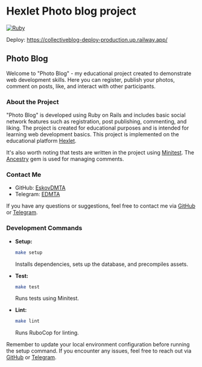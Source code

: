 # Hexlet Photo blog project
[![Ruby](https://github.com/EskovDMTA/rails-project-64/actions/workflows/custom-build.yml/badge.svg)](https://github.com/EskovDMTA/rails-project-64/actions/workflows/custom-build.yml)

Deploy: https://collectiveblog-deploy-production.up.railway.app/

## Photo Blog

Welcome to "Photo Blog" - my educational project created to demonstrate web development skills. Here you can register, publish your photos, comment on posts, like, and interact with other participants.

### About the Project

"Photo Blog" is developed using Ruby on Rails and includes basic social network features such as registration, post publishing, commenting, and liking. The project is created for educational purposes and is intended for learning web development basics. This project is implemented on the educational platform [Hexlet](https://ru.hexlet.io/).

It's also worth noting that tests are written in the project using [Minitest](https://guides.rubyonrails.org/testing.html). The [Ancestry](https://github.com/stefankroes/ancestry) gem is used for managing comments.

### Contact Me

- GitHub: [EskovDMTA](https://github.com/EskovDMTA)
- Telegram: [EDMTA](https://t.me/EDMTA)

If you have any questions or suggestions, feel free to contact me via [GitHub](https://github.com/EskovDMTA) or [Telegram](https://t.me/EDMTA).

### Development Commands

- **Setup:**
  ```bash
  make setup
  ```
  Installs dependencies, sets up the database, and precompiles assets.

- **Test:**
  ```bash
  make test
  ```
  Runs tests using Minitest.

- **Lint:**
  ```bash
  make lint
  ```
  Runs RuboCop for linting.

Remember to update your local environment configuration before running the setup command. If you encounter any issues, feel free to reach out via [GitHub](https://github.com/EskovDMTA) or [Telegram](https://t.me/EDMTA).
